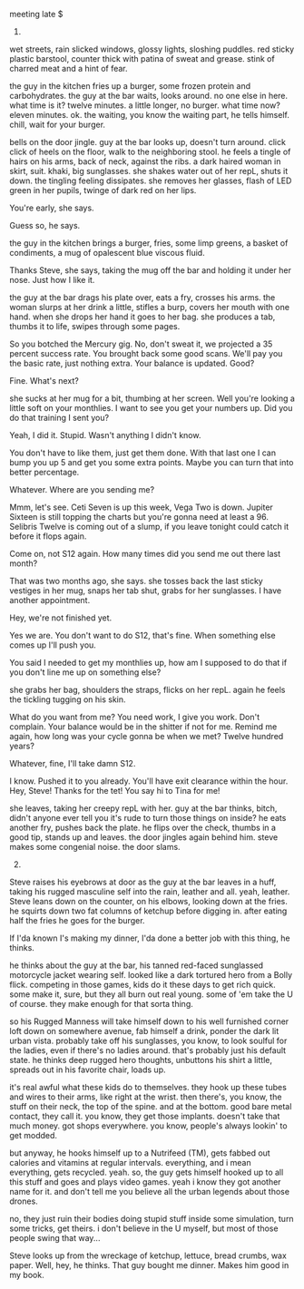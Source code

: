meeting late $










1.



wet streets, rain slicked windows, glossy lights, sloshing puddles. red sticky plastic barstool, counter thick with patina of  sweat and grease. stink of charred meat and a hint of fear.

the guy in the kitchen fries up a burger, some frozen protein and carbohydrates. the guy at the bar waits, looks around. no one else in here. what time is it? twelve minutes. a little longer, no burger. what time now? eleven minutes. ok. the waiting, you know the waiting part, he tells himself. chill, wait for your burger.

bells on the door jingle. guy at the bar looks up, doesn't turn around. click click of heels on the floor, walk to the neighboring stool. he feels a tingle of hairs on his arms, back of neck, against the ribs. a dark haired woman in skirt, suit. khaki, big sunglasses. she shakes water out of her repL, shuts it down. the tingling feeling dissipates. she removes her glasses, flash of LED green in her pupils, twinge of dark red on her lips.

You're early, she says.

Guess so, he says.

the guy in the kitchen brings a burger, fries, some limp greens, a basket of condiments, a mug of opalescent blue viscous fluid.

Thanks Steve, she says, taking the mug off the bar and holding it under her nose. Just how I like it.

the guy at the bar drags his plate over, eats a fry, crosses his arms. the woman slurps at her drink a little, stifles a burp, covers her mouth with one hand. when she drops her hand it goes to her bag. she produces a tab, thumbs it to life, swipes through some pages.

So you botched the Mercury gig. No, don't sweat it, we projected a 35 percent success rate. You brought back some good scans. We'll pay you the basic rate, just nothing extra. Your balance is updated. Good?

Fine. What's next?

she sucks at her mug for a bit, thumbing at her screen. Well you're looking a little soft on your monthlies. I want to see you get your numbers up. Did you do that training I sent you?

Yeah, I did it. Stupid. Wasn't anything I didn't know.

You don't have to like them, just get them done. With that last one I can bump you up 5 and get you some extra points. Maybe you can turn that into better percentage.

Whatever. Where are you sending me?

Mmm, let's see. Ceti Seven is up this week, Vega Two is down. Jupiter Sixteen is still topping the charts but you're gonna need at least a 96. Selibris Twelve is coming out of a slump, if you leave tonight could catch it before it flops again.

Come on, not S12 again. How many times did you send me out there last month?

That was two months ago, she says. she tosses back the last sticky vestiges in her mug, snaps her tab shut, grabs for her sunglasses. I have another appointment. 

Hey, we're not finished yet.

Yes we are. You don't want to do S12, that's fine. When something else comes up I'll push you.

You said I needed to get my monthlies up, how am I supposed to do that if you don't line me up on something else?

she grabs her bag, shoulders the straps, flicks on her repL. again he feels the tickling tugging on his skin.

What do you want from me? You need work, I give you work. Don't complain. Your balance would be in the shitter if not for me. Remind me again, how long was your cycle gonna be when we met? Twelve hundred years?

Whatever, fine, I'll take damn S12. 

I know. Pushed it to you already. You'll have exit clearance within the hour. Hey, Steve! Thanks for the tet! You say hi to Tina for me!

she leaves, taking her creepy repL with her. guy at the bar thinks, bitch, didn't anyone ever tell you it's rude to turn those things on inside? he eats another fry, pushes back the plate. he flips over the check, thumbs in a good tip, stands up and leaves. the door jingles again behind him. steve makes some congenial noise. the door slams.



2.



Steve raises his eyebrows at door as the guy at the bar leaves in a huff, taking his rugged masculine self into the rain, leather and all. yeah, leather. Steve leans down on the counter, on his elbows, looking down at the fries. he squirts down two fat columns of ketchup before digging in. after eating half the fries he goes for the burger.

If I'da known I's making my dinner, I'da done a better job with this thing, he thinks. 

he thinks about the guy at the bar, his tanned red-faced sunglassed motorcycle jacket wearing self. looked like a dark tortured hero from a Bolly flick. competing in those games, kids do it these days to get rich quick. some make it, sure, but they all burn out real young. some of 'em take the U of course. they make enough for that sorta thing.

so his Rugged Manness will take himself down to his well furnished corner loft down on somewhere avenue, fab himself a drink, ponder the dark lit urban vista. probably take off his sunglasses, you know, to look soulful for the ladies, even if there's no ladies around. that's probably just his default state. he thinks deep rugged hero thoughts, unbuttons his shirt a little, spreads out in his favorite chair, loads up.

it's real awful what these kids do to themselves. they hook up these tubes and wires to their arms, like right at the wrist. then there's, you know, the stuff on their neck, the top of the spine. and at the bottom. good bare metal contact, they call it. you know, they get those implants. doesn't take that much money. got shops everywhere. you know, people's always lookin' to get modded.

but anyway, he hooks himself up to a Nutrifeed (TM), gets fabbed out calories and vitamins at regular intervals. everything, and i mean everything, gets recycled. yeah. so, the guy gets himself hooked up to all this stuff and goes and plays video games. yeah i know they got another name for it. and don't tell me you believe all the urban legends about those drones. 

no, they just ruin their bodies doing stupid stuff inside some simulation, turn some tricks, get theirs. i don't believe in the U myself, but most of those people swing that way...

Steve looks up from the wreckage of ketchup, lettuce, bread crumbs, wax paper. Well, hey, he thinks. That guy bought me dinner. Makes him good in my book.

